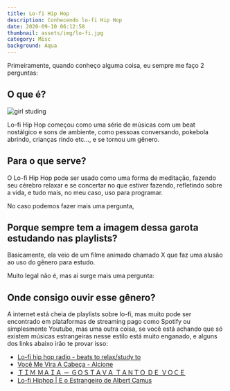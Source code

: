 ```yaml
---
title: Lo-fi Hip Hop
description: Conhecendo lo-fi Hip Hop
date: 2020-09-10 06:12:58
thumbnail: assets/img/lo-fi.jpg
category: Misc
background: Aqua
---
```


Primeiramente, quando conheço alguma coisa, eu sempre me faço 2 perguntas:

## O que é?

![girl studing](assets/img/lo-fi.jpg 'girl studing')

Lo-fi Hip Hop começou como uma série de músicas com um beat nostálgico e sons de ambiente, como pessoas conversando, pokebola abrindo, crianças rindo etc..., e se tornou um gênero.

## Para o que serve?

O Lo-fi Hip Hop pode ser usado como uma forma de meditação, fazendo seu cérebro relaxar e se concertar no que estiver fazendo, refletindo sobre a vida, e tudo mais, no meu caso, uso para programar.

No caso podemos fazer mais uma pergunta,

## Porque sempre tem a imagem dessa garota estudando nas playlists?

Basicamente, ela veio de um filme animado chamado X que faz uma alusão ao uso do gênero para estudo.

Muito legal não é, mas ai surge mais uma pergunta:

## Onde consigo ouvir esse gênero?

A internet está cheia de playlists sobre lo-fi, mas muito pode ser encontrado em plataformas de streaming pago como Spotify ou simplesmente Youtube, mas uma outra coisa, se você está achando que só existem músicas estrangeiras nesse estilo está muito enganado, e alguns dos links abaixo irão te provar isso:

- [Lo-fi hip hop radio - beats to relax/study to](https://www.youtube.com/watch?v=5qap5aO4i9A)
- [Você Me Vira A Cabeça - Alcione](<* https://www.youtube.com/watch?v=pYPzqHwU5n4>)
- [ＴＩＭ ＭＡＩＡ － ＧＯＳＴＡＶＡ ＴＡＮＴＯ ＤＥ ＶＯＣＥ](https://www.youtube.com/watch?v=qqfMAf3IFE0)
- [Lo-fi Hiphop | E o Estrangeiro de Albert Camus](https://www.youtube.com/watch?v=M3Zv48B0hLs)
